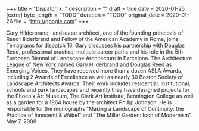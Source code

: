 +++
title = "Dispatch x: "
description = ""
draft = true
date = 2020-01-25
[extra]
byte_length = "TODO"
duration = "TODO"
original_date = 2020-01-26
file = "http://google.com"
+++

Gary Hilderbrand, landscape architect, one of the founding principals of Reed Hilderbrand and Fellow of the American Academy in Rome, joins Terragrams for dispatch 16. Gary discusses his partnership with Douglas Reed, professional practice, multiple career paths and his role in the 5th European Biennal of Landscape Architecture in Barcelona. The Architecture League of New York named Gary Hilderbrand and Douglas Reed as Emerging Voices. They have received more than a dozen ASLA Awards, including 2 Awards of Excellence as well as nearly 30 Boston Society of Landscape Architects Awards. Their work includes residential, institutional, schools and park landscapes and recently they have designed projects for the Phoenix Art Museum, The Clark Art Institute, Bennington College as well as a garden for a 1964 house by the architect Phillip Johnson. He is responsible for the monographs "Making a Landscape of Continuity: the Practice of Innocenti & Webel" and "The Miller Garden: Icon of Modernism". May 7, 2008
